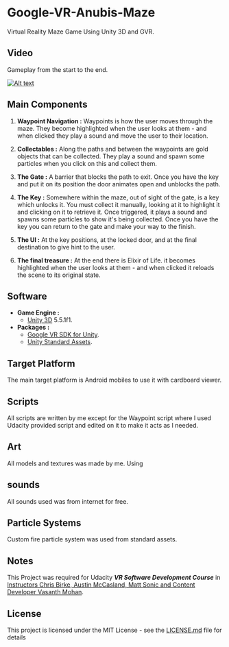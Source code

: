 # Google-VR-Anubis-Maze

Virtual Reality Maze Game Using Unity 3D and GVR.

## Video

Gameplay from the start to the end.

[![Alt text](https://i9.ytimg.com/vi_webp/AtpBd8wzgTU/mqdefault.webp?v=63d19067&sqp=CJygxp4G&rs=AOn4CLAduS54Mdrv3V4XkgK4rIayZnDzjg)](https://youtu.be/AtpBd8wzgTU "Click to play on youtube.com")

## Main Components

1. **Waypoint Navigation :** Waypoints is how the user moves through the maze. They become highlighted when the user looks at them - and when clicked they play a sound and move the user to their location.

2. **Collectables :** Along the paths and between the waypoints are gold objects that can be collected. They play a sound and spawn some particles when you click on this and collect them.

3. **The Gate :** A barrier that blocks the path to exit. Once you have the key and put it on its position the door animates open and unblocks the path.

4. **The Key :** Somewhere within the maze, out of sight of the gate, is a key which unlocks it. You must collect it manually, looking at it to highlight it and clicking on it to retrieve it. Once triggered, it plays a sound and spawns some particles to show it's being collected. Once you have the key you can return to the gate and make your way to the finish.

5. **The UI :** At the key positions, at the locked door, and at the final destination to give hint to the user.

6. **The final treasure :** At the end there is Elixir of Life. it becomes highlighted when the user looks at them - and when clicked it reloads the scene to its original state.

## Software

* **Game Engine :**
  * [Unity 3D](https://unity3d.com/) 5.5.1f1.
* **Packages :**
  * [Google VR SDK for Unity](https://developers.google.com/vr/unity/).
  * [Unity Standard Assets](https://www.assetstore.unity3d.com/en/#!/content/32351).

## Target Platform

The main target platform is Android mobiles to use it with cardboard viewer.

## Scripts

All scripts are written by me except for the Waypoint script where I used Udacity provided script and edited on it to make it acts as I needed.

## Art

All models and textures was made by me. Using  

## sounds

All sounds used was from internet for free.

## Particle Systems

Custom fire particle system was used from standard assets.

## Notes

This Project was required for Udacity _**VR Software Development Course**_ in [Instructors Chris Birke, Austin McCasland, Matt Sonic and Content Developer Vasanth Mohan](https://learn.udacity.com/courses/ud1014).


## License

This project is licensed under the MIT License - see the [LICENSE.md](LICENSE.md) file for details
